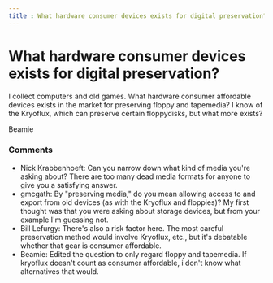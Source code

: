 ```yaml
---
title : What hardware consumer devices exists for digital preservation?
---
```

What hardware consumer devices exists for digital preservation?
=====================
I collect computers and old games. What hardware consumer affordable
devices exists in the market for preserving floppy and tapemedia? I know
of the Kryoflux, which can preserve certain floppydisks, but what more
exists?

Beamie

### Comments ###
* Nick Krabbenhoeft: Can you narrow down what kind of media you're asking about? There are
too many dead media formats for anyone to give you a satisfying answer.
* gmcgath: By "preserving media," do you mean allowing access to and export from
old devices (as with the Kryoflux and floppies)? My first thought was
that you were asking about storage devices, but from your example I'm
guessing not.
* Bill Lefurgy: There's also a risk factor here. The most careful preservation method
would involve Kryoflux, etc., but it's debatable whether that gear is
consumer affordable.
* Beamie: Edited the question to only regard floppy and tapemedia. If kryoflux
doesn't count as consumer affordable, i don't know what alternatives
that would.


